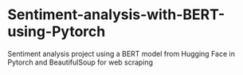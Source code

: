 # Sentiment-analysis-with-BERT-using-Pytorch
Sentiment analysis project using a BERT model from Hugging Face in Pytorch and BeautifulSoup for web scraping
